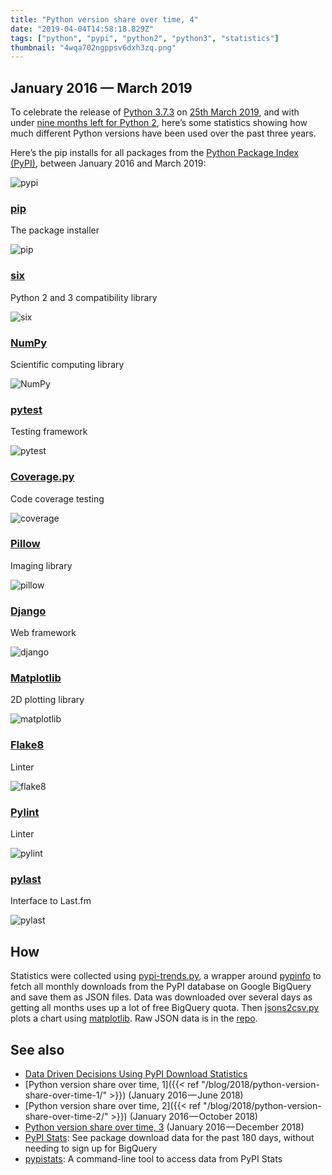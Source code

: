 ```yaml
---
title: "Python version share over time, 4"
date: "2019-04-04T14:58:18.829Z"
tags: ["python", "pypi", "python2", "python3", "statistics"]
thumbnail: "4wqa702ngppsv6dxh3zq.png"
---
```


## January 2016 — March 2019

To celebrate the release of
[Python 3.7.3](https://www.python.org/downloads/release/python-373/) on
[25th March 2019](https://peps.python.org/pep-0537/), and with under
[nine months left for Python 2](https://python2woop.pw/), here’s some statistics showing
how much different Python versions have been used over the past three years.

Here’s the pip installs for all packages from the
[Python Package Index (PyPI)](https://pypi.org/), between January 2016 and March 2019:

![pypi](4wqa702ngppsv6dxh3zq.png)

### [pip](https://github.com/pypa/pip)

The package installer

![pip](2kncm0d1gnytc8dox1vr.png)

### [six](https://github.com/benjaminp/six)

Python 2 and 3 compatibility library

![six](2s8ienw3purly7d563g3.png)

### [NumPy](https://github.com/numpy/numpy)

Scientific computing library

![NumPy](slcl0es81ltkdlduthea.png)

### [pytest](https://github.com/pytest-dev/pytest)

Testing framework

![pytest](x9u45cebj930u52lhob2.png)

### [Coverage.py](https://github.com/nedbat/coveragepy)

Code coverage testing

![coverage](lacortkwvi92z4zw0m6b.png)

### [Pillow](https://github.com/python-pillow/Pillow)

Imaging library

![pillow](msqm643wek2w0qmgdxlu.png)

### [Django](https://github.com/python-pillow/Pillow)

Web framework

![django](omjea829j1h83fxp65ge.png)

### [Matplotlib](https://github.com/matplotlib/matplotlib)

2D plotting library

![matplotlib](7kqrb64d2lmrnm2jw2lu.png)

### [Flake8](https://gitlab.com/pycqa/flake8)

Linter

![flake8](102lu27lpme6gtdb3q9i.png)

### [Pylint](https://github.com/PyCQA/pylint/)

Linter

![pylint](yxc1911cdltvfrjs0eop.png)

### [pylast](https://github.com/pylast/pylast)

Interface to Last.fm

![pylast](ulztdisgv3zmuzif8nbf.png)

## How

Statistics were collected using
[pypi-trends.py](https://github.com/hugovk/pypi-tools/blob/master/pypi-trends.py), a
wrapper around [pypinfo](https://github.com/ofek/pypinfo) to fetch all monthly downloads
from the PyPI database on Google BigQuery and save them as JSON files. Data was
downloaded over several days as getting all months uses up a lot of free BigQuery quota.
Then [jsons2csv.py](https://github.com/hugovk/pypi-tools/blob/master/jsons2csv.py) plots
a chart using [matplotlib](https://github.com/matplotlib/matplotlib). Raw JSON data is
in the [repo](https://github.com/hugovk/pypi-tools/tree/master/data).

## See also

- [Data Driven Decisions Using PyPI Download Statistics](https://langui.sh/2016/12/09/data-driven-decisions/)
- [Python version share over time,
  1]({{< ref "/blog/2018/python-version-share-over-time-1/" >}}) (January
  2016 — June 2018)
- [Python version share over time,
  2]({{< ref "/blog/2018/python-version-share-over-time-2/" >}}) (January
  2016 — October 2018)
- [Python version share over time, 3](../../2019/python-version-share-over-time-3/)
  (January 2016 — December 2018)
- [PyPI Stats](https://pypistats.org/): See package download data for the past 180 days,
  without needing to sign up for BigQuery
- [pypistats](https://github.com/hugovk/pypistats): A command-line tool to access data
  from PyPI Stats
